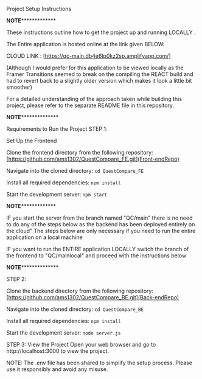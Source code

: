 Project Setup Instructions


**********************************************NOTE***********************************************************

These instructions outline how to get the project up and running LOCALLY .

The Entire application is hosted online at the link given BELOW:

CLOUD LINK :  [https://qc-main.db4e6lp0kz2sp.amplifyapp.com/]

(Although I would prefer for this application to be viewed locally as the Framer Transitions seemed to break on the compiling the REACT build and had to revert back to a slightly older version which makes it look a little bit smoother)

For a detailed understanding of the approach taken while building this project, please refer to the separate README file in this repository.

**********************************************NOTE************************************************************



Requirements to Run the Project
STEP 1:

 Set Up the Frontend

Clone the frontend directory from the following repository:
[https://github.com/ams1302/QuestCompare_FE.git](Front-endRepo)

Navigate into the cloned directory:
```cd QuestCompare_FE ```

Install all required dependencies:
```npm install```

Start the development server:
```npm start```


**********************************************NOTE***********************************************************

IF you start the server from the branch named "QC/main" there is no need to do any of the steps below as the backend has been deployed entirely on the cloud"
The steps below are only necessary if you need  to run the entire application  on a local machine


IF you want to run the ENTIRE  application LOCALLY switch the branch of the frontend to "QC/mainlocal" and proceed with the instructions below

**********************************************NOTE************************************************************

STEP 2:

Clone the backend directory from the following repository:
[https://github.com/ams1302/QuestCompare_BE.git](Back-endRepo)

Navigate into the cloned directory:
```cd QuestCompare_BE ```

Install all required dependencies:
```npm install```

Start the development server:
```node server.js```


STEP 3: View the Project
Open your web browser and go to http://localhost:3000 to view the project.

NOTE: The .env file has been shared to simplify the setup process. Please use it responsibly and avoid any misuse.




